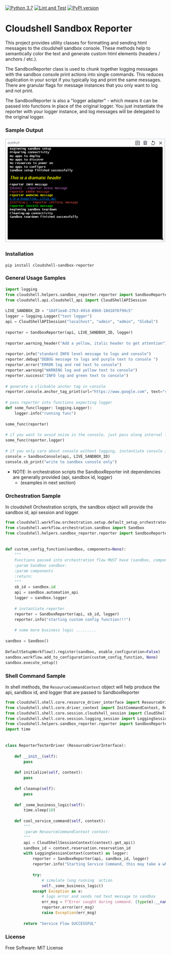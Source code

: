 [![Python 3.7](https://img.shields.io/badge/python-3.7-blue.svg)](https://www.python.org/downloads/release/python/)
[![Lint and Test](https://github.com/QualiSystemsLab/cloudshell-sandbox-reporter/actions/workflows/lint-test.yml/badge.svg)](https://github.com/QualiSystemsLab/cloudshell-sandbox-reporter/actions/workflows/lint-test.yml)
[![PyPI version](https://badge.fury.io/py/cloudshell-sandbox-reporter.svg)](https://badge.fury.io/py/cloudshell-sandbox-reporter)

# Cloudshell Sandbox Reporter
This project provides utility classes for formatting and sending html messages to the cloudshell sandbox console.
These methods help to semantically color the text and generate custom html elements (headers / anchors / etc.).

The SandboxReporter class is used to chunk together logging messages with the sandbox console print actions into single commands.
This reduces duplication in your script if you typically log and print the same messages. 
There are granular flags for message instances that you only want to log and not print.

The SandboxReporter is also a "logger adapter" - which means it can be passed into functions in place of the original logger.
You just instantiate the reporter with your logger instance, and log messages will be delegated to the original logger.


### Sample Output
 
![Sandbox Console Output Sample](https://github.com/QualiSystemsLab/cloudshell-sandbox-reporter/blob/master/images/colored_console_output.png?raw=true)

### Installation

```
pip install cloudshell-sandbox-reporter
```

### General Usage Samples
```python
import logging
from cloudshell.helpers.sandbox_reporter.reporter import SandboxReporter, SandboxConsole
from cloudshell.api.cloudshell_api import CloudShellAPISession

LIVE_SANDBOX_ID = "16df1ea8-27b3-491d-89b9-10d1076f99c5"
logger = logging.Logger("test logger")
api = CloudShellAPISession("localhost", "admin", "admin", "Global")

reporter = SandboxReporter(api, LIVE_SANDBOX_ID, logger)

reporter.warning_header("Add a yellow, italic header to get attention")

reporter.info("standard INFO level message to logs and console")
reporter.debug("DEBUG message to logs and purple text to console ")
reporter.error("ERROR log and red text to console")
reporter.warning("WARNING log and yellow text to console")
reporter.success("INFO log and green text to console")

# generate a clickable anchor tag in console
reporter.console.anchor_tag_print(url="https://www.google.com", text="click to to go to google!")

# pass reporter into functions expecting logger
def some_func(logger: logging.Logger):
    logger.info("running func")
    
some_func(reporter)

# if you want to avoid noise in the console, just pass along internal logger
some_func(reporter.logger)

# if you only care about console without logging, instantiate console independently
console = SandboxConsole(api, LIVE_SANDBOX_ID)
console.sb_print("write to sandbox console only")

```
- NOTE: In orchestration scripts the SandboxReporter init dependencies are generally provided (api, sandbox id, logger)
  - (examples in next section)

### Orchestration Sample
In cloudshell Orchestration scripts, the sandbox object will provide the sandbox id, api session and logger. 

```python
from cloudshell.workflow.orchestration.setup.default_setup_orchestrator import DefaultSetupWorkflow
from cloudshell.workflow.orchestration.sandbox import Sandbox
from cloudshell.helpers.sandbox_reporter.reporter import SandboxReporter


def custom_config_function(sandbox, components=None):
    """
    Functions passed into orchestration flow MUST have (sandbox, components) signature
    :param Sandbox sandbox:
    :param components
    :return:
    """
    sb_id = sandbox.id
    api = sandbox.automation_api
    logger = sandbox.logger
    
    # instantiate reporter
    reporter = SandboxReporter(api, sb_id, logger)
    reporter.info("starting custom config function!!!")
    
    # some more business logic .........

sandbox = Sandbox()

DefaultSetupWorkflow().register(sandbox, enable_configuration=False)
sandbox.workflow.add_to_configuration(custom_config_function, None)
sandbox.execute_setup()
```

### Shell Command Sample
In shell methods, the `ResourceCommandContext` object will help produce the api, sandbox id, and logger that are passed to SandboxReporter

```python
from cloudshell.shell.core.resource_driver_interface import ResourceDriverInterface
from cloudshell.shell.core.driver_context import InitCommandContext, ResourceCommandContext
from cloudshell.shell.core.session.cloudshell_session import CloudShellSessionContext
from cloudshell.shell.core.session.logging_session import LoggingSessionContext
from cloudshell.helpers.sandbox_reporter.reporter import SandboxReporter
import time


class ReporterTesterDriver (ResourceDriverInterface):

    def __init__(self):
        pass

    def initialize(self, context):
        pass

    def cleanup(self):
        pass
    
    def _some_business_logic(self):
        time.sleep(10)
        
    def cool_service_command(self, context):
        """
        :param ResourceCommandContext context:
        """
        api = CloudShellSessionContext(context).get_api()
        sandbox_id = context.reservation.reservation_id
        with LoggingSessionContext(context) as logger:
            reporter = SandboxReporter(api, sandbox_id, logger)
            reporter.info("Starting Service Command, this may take a while...")
            
            try:
                # simulate long running  action
                self._some_business_logic()
            except Exception as e:
                # logs error and sends red text message to sandbox
                err_msg = f"Error caught during command. {type(e).__name__}: {str(e)}"
                reporter.error(err_msg)
                raise Exception(err_msg)

        return "Service Flow SUCCESSFUL"
```

### License
Free Software: MIT License